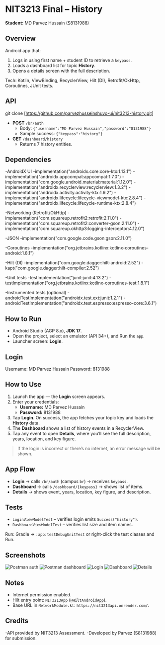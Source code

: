 # NIT3213 Final – History
**Student:** MD Parvez Hussain (S8131988)

## Overview
Android app that:
1) Logs in using first name + student ID to retrieve a `keypass`.
2) Loads a dashboard list for topic **History**.
3) Opens a details screen with the full description.

Tech: Kotlin, ViewBinding, RecyclerView, Hilt (DI), Retrofit/OkHttp, Coroutines, JUnit tests.

## API
git clone [https://github.com/parvezhusseinshuvo-ui/nit3213-history.git]
- **POST** `/br/auth`
  - Body: `{"username":"MD Parvez Hussain","password":"8131988"}`
  - Sample success: `{"keypass":"history"}`
- **GET** `/dashboard/history`
  - Returns 7 history entities.

## Dependencies
-AndroidX UI
    -implementation("androidx.core:core-ktx:1.13.1")
    -implementation("androidx.appcompat:appcompat:1.7.0")
    -implementation("com.google.android.material:material:1.12.0")
    -implementation("androidx.recyclerview:recyclerview:1.3.2")
    -implementation("androidx.activity:activity-ktx:1.9.2")
    -implementation("androidx.lifecycle:lifecycle-viewmodel-ktx:2.8.4")
    -implementation("androidx.lifecycle:lifecycle-runtime-ktx:2.8.4")

-Networking (Retrofit/OkHttp)
    -implementation("com.squareup.retrofit2:retrofit:2.11.0")
    -implementation("com.squareup.retrofit2:converter-gson:2.11.0")
    -implementation("com.squareup.okhttp3:logging-interceptor:4.12.0")

-JSON
    -implementation("com.google.code.gson:gson:2.11.0")

-Coroutines
    -implementation("org.jetbrains.kotlinx:kotlinx-coroutines-android:1.8.1")

-Hilt (DI)
    -implementation("com.google.dagger:hilt-android:2.52")
    -kapt("com.google.dagger:hilt-compiler:2.52")

-Unit tests
    -testImplementation("junit:junit:4.13.2")
    -testImplementation("org.jetbrains.kotlinx:kotlinx-coroutines-test:1.8.1")

-Instrumented tests (optional)
    -androidTestImplementation("androidx.test.ext:junit:1.2.1")
    -androidTestImplementation("androidx.test.espresso:espresso-core:3.6.1")


## How to Run
- Android Studio (AGP 8.x), **JDK 17**.
- Open the project, select an emulator (API 34+), and Run the `app`.
- Launcher screen: **Login**.

## Login
Username: MD Parvez Hussain 
Password: 8131988

## How to Use
1. Launch the app — the **Login** screen appears.
2. Enter your credentials:
   - **Username:** MD Parvez Hussain
   - **Password:** 8131988
3. Tap **Login**. On success, the app fetches your topic key and loads the **History** data.
4. The **Dashboard** shows a list of history events in a RecyclerView.
5. Tap any event to open **Details**, where you’ll see the full description, years, location, and key figure.
> If the login is incorrect or there’s no internet, an error message will be shown.

## App Flow
- **Login** → calls `/br/auth` (campus `br`) → receives `keypass`.
- **Dashboard** → calls `/dashboard/{keypass}` → shows list of items.
- **Details** → shows event, years, location, key figure, and description.

## Tests
- `LoginViewModelTest` – verifies login emits `Success("history")`.
- `DashboardViewModelTest` – verifies list size and item names.

Run: Gradle → `:app:testDebugUnitTest` or right-click the test classes and Run.

## Screenshots
![Postman auth](screenshots/postman_auth.png)
![Postman dashboard](screenshots/postman_dashboard.png)
![Login](screenshots/app_login.png)
![Dashboard](screenshots/app_dashboard.png)
![Details](screenshots/app_details.png)

## Notes
- Internet permission enabled.
- Hilt entry point: `NIT3213App` (`@HiltAndroidApp`).
- Base URL in `NetworkModule.kt`: `https://nit3213api.onrender.com/`.

## Credits
-API provided by NIT3213 Assessment.
-Developed by Parvez (S8131988) for submission.

